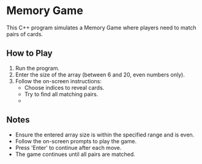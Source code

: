 # Memory Game

This C++ program simulates a Memory Game where players need to match pairs of cards.

## How to Play

1. Run the program.
2. Enter the size of the array (between 6 and 20, even numbers only).
3. Follow the on-screen instructions:
   - Choose indices to reveal cards.
   - Try to find all matching pairs.
   - 
## Notes

- Ensure the entered array size is within the specified range and is even.
- Follow the on-screen prompts to play the game.
- Press 'Enter' to continue after each move.
- The game continues until all pairs are matched.
